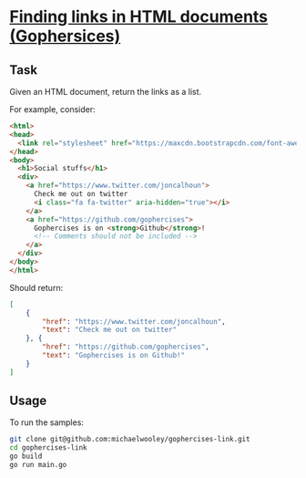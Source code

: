 # [Finding links in HTML documents (Gophersices)](https://github.com/gophercises/link)

## Task

Given an HTML document, return the links as a list. 

For example, consider:

```html
<html>
<head>
  <link rel="stylesheet" href="https://maxcdn.bootstrapcdn.com/font-awesome/4.7.0/css/font-awesome.min.css">
</head>
<body>
  <h1>Social stuffs</h1>
  <div>
    <a href="https://www.twitter.com/joncalhoun">
      Check me out on twitter
      <i class="fa fa-twitter" aria-hidden="true"></i>
    </a>
    <a href="https://github.com/gophercises">
      Gophercises is on <strong>Github</strong>! 
      <!-- Comments should not be included -->
    </a>
  </div>
</body>
</html>
```

Should return:

```json
[
    {
        "href": "https://www.twitter.com/joncalhoun",
        "text": "Check me out on twitter"
    }, {
        "href": "https://github.com/gophercises",
        "text": "Gophercises is on Github!"
    }
]
```

## Usage

To run the samples:

```bash
git clone git@github.com:michaelwooley/gophercises-link.git
cd gophercises-link
go build
go run main.go
```
